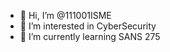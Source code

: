 - 👋 Hi, I’m @111001ISME
- 👀 I’m interested in CyberSecurity
- 🌱 I’m currently learning SANS 275

<!---
111001ISME/111001ISME is a ✨ special ✨ repository because its `README.md` (this file) appears on your GitHub profile.
You can click the Preview link to take a look at your changes.
--->
